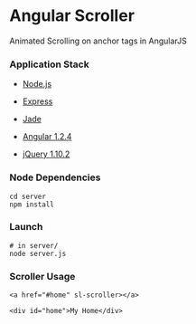 # Angular Scroller #
 
Animated Scrolling on anchor tags in AngularJS

### Application Stack ######

- [Node.js](http://www.nodejs.org)

- [Express](http://www.expressjs.com/)

- [Jade](http://jade-lang.com/)

- [Angular 1.2.4](http://angularjs.org/)

- [jQuery 1.10.2](jquery.com)

### Node Dependencies ######

    cd server
    npm install

### Launch ######

    # in server/
    node server.js

### Scroller Usage ######
  
    <a href="#home" sl-scroller></a>

    <div id="home">My Home</div>
